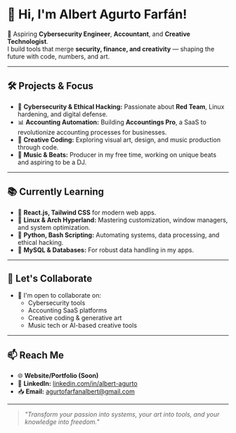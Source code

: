 # 👋 Hi, I'm Albert Agurto Farfán!

🚀 Aspiring **Cybersecurity Engineer**, **Accountant**, and **Creative Technologist**.  
I build tools that merge **security, finance, and creativity** — shaping the future with code, numbers, and art.

---

## 🛠️ Projects & Focus

- 🔐 **Cybersecurity & Ethical Hacking:** Passionate about **Red Team**, Linux hardening, and digital defense.
- 📊 **Accounting Automation:** Building **Accountings Pro**, a SaaS to revolutionize accounting processes for businesses.
- 🎨 **Creative Coding:** Exploring visual art, design, and music production through code.
- 🎵 **Music & Beats:** Producer in my free time, working on unique beats and aspiring to be a DJ.

---

## 📚 Currently Learning

- 📌 **React.js, Tailwind CSS** for modern web apps.
- 📌 **Linux & Arch Hyperland:** Mastering customization, window managers, and system optimization.
- 📌 **Python, Bash Scripting:** Automating systems, data processing, and ethical hacking.
- 📌 **MySQL & Databases:** For robust data handling in my apps.

---

## 🤝 Let's Collaborate

- 🎯 I'm open to collaborate on:
  - Cybersecurity tools
  - Accounting SaaS platforms
  - Creative coding & generative art
  - Music tech or AI-based creative tools

---

## 📫 Reach Me

- 🌐 **Website/Portfolio (Soon)**
- 💼 **LinkedIn:** [linkedin.com/in/albert-agurto](https://linkedin.com/in/albert-agurto) 
- 📥 **Email:** agurtofarfanalbert@gmail.com

---

> *"Transform your passion into systems, your art into tools, and your knowledge into freedom."*

